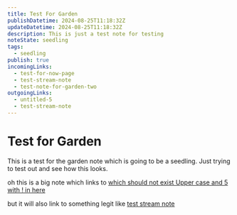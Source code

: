 ```yaml
---
title: Test For Garden
publishDatetime: 2024-08-25T11:18:32Z
updateDatetime: 2024-08-25T11:18:32Z
description: This is just a test note for testing
noteState: seedling
tags:
  - seedling
publish: true
incomingLinks:
  - test-for-now-page
  - test-stream-note
  - test-note-for-garden-two
outgoingLinks:
  - untitled-5
  - test-stream-note
---
```


# Test for Garden

This is a test for the garden note which is going to be a seedling. Just trying to test out and see how this looks.

oh this is a big note which links to [which should not exist Upper case and 5 with ! in here](/unpublished)

but it will also link to something legit like [test stream note](test-stream-note)
